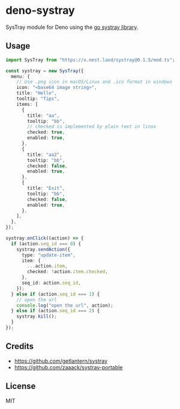 # deno-systray

SysTray module for Deno using the [go systray library](https://github.com/getlantern/systray).

## Usage

```ts
import SysTray from "https://x.nest.land/systray@0.1.5/mod.ts";

const systray = new SysTray({
  menu: {
    // Use .png icon in macOS/Linux and .ico format in windows
    icon: "<base64 image string>",
    title: "Hello",
    tooltip: "Tips",
    items: [
      {
        title: "aa",
        tooltip: "bb",
        // checked is implemented by plain text in linux
        checked: true,
        enabled: true,
      },
      {
        title: "aa2",
        tooltip: "bb",
        checked: false,
        enabled: true,
      },
      {
        title: "Exit",
        tooltip: "bb",
        checked: false,
        enabled: true,
      },
    ],
  },
});

systray.onClick((action) => {
  if (action.seq_id === 0) {
    systray.sendAction({
      type: "update-item",
      item: {
        ...action.item,
        checked: !action.item.checked,
      },
      seq_id: action.seq_id,
    });
  } else if (action.seq_id === 1) {
    // open the url
    console.log("open the url", action);
  } else if (action.seq_id === 2) {
    systray.kill();
  }
});
```

## Credits

- https://github.com/getlantern/systray
- https://github.com/zaaack/systray-portable

## License

MIT
